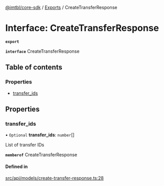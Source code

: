 [@imtbl/core-sdk](../README.md) / [Exports](../modules.md) / CreateTransferResponse

# Interface: CreateTransferResponse

**`export`** 

**`interface`** CreateTransferResponse

## Table of contents

### Properties

- [transfer\_ids](CreateTransferResponse.md#transfer_ids)

## Properties

### transfer\_ids

• `Optional` **transfer\_ids**: `number`[]

List of transfer IDs

**`memberof`** CreateTransferResponse

#### Defined in

[src/api/models/create-transfer-response.ts:28](https://github.com/immutable/imx-core-sdk/blob/7204457/src/api/models/create-transfer-response.ts#L28)
